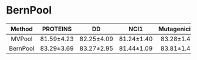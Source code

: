 # BernPool


| Method | PROTEINS | DD | NCI1 | Mutagenicity | ENZYMES | IDMB-B | IMDB-M| COLLAB |
| :------:| :------:|:------:|:------:| :------:| :------:| :------:| :------:| :------:|
| MVPool | 81.59±4.23 | 82.25±4.09 | 81.24±1.40 | 83.28±1.41 | 65.83±5.84 | 80.40±4.06 | 55.73±4.11 | 84.44±1.36 |
| BernPool | 83.29±3.69 | 83.27±2.95 | 81.44±1.09 | 83.81±1.43 | 76.00±3.78 | 81.30±3.50 | 55.93±3.80 | 85.26±1.35|  
